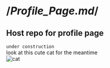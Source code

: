 # /***Profile_Page.md***/
## Host repo for profile page
`under construction`  
look at this cute cat for the meantime  
![cat](https://avatars.githubusercontent.com/u/80444139?v=4)
